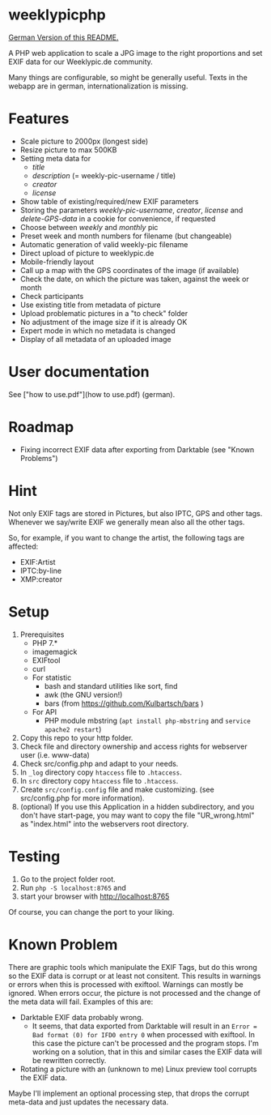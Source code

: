 # weeklypicphp

[German Version of this README.](README_DE.md)

A PHP web application to scale a JPG image to the right proportions and set EXIF data for our Weeklypic.de community. 

Many things are configurable, so might be generally useful.
Texts in the webapp are in german, internationalization is missing.

# Features

* Scale picture to 2000px (longest side)
* Resize picture to max 500KB 
* Setting meta data for
  * *title*
  * *description* (= weekly-pic-username / title)
  * *creator*
  * *license*
* Show table of existing/required/new EXIF parameters
* Storing the parameters *weekly-pic-username*, *creator*, *license* and *delete-GPS-data* in a cookie for convenience, if requested
* Choose between *weekly* and *monthly* pic
* Preset week and month numbers for filename (but changeable)
* Automatic generation of valid weekly-pic filename
* Direct upload of picture to weeklypic.de
* Mobile-friendly layout
* Call up a map with the GPS coordinates of the image (if available)
* Check the date, on which the picture was taken, against the week or month
* Check participants
* Use existing title from metadata of picture
* Upload problematic pictures in a "to check" folder
* No adjustment of the image size if it is already OK
* Expert mode in which no metadata is changed
* Display of all metadata of an uploaded image
  
# User documentation

See ["how to use.pdf"](how to use.pdf) (german).

# Roadmap

* Fixing incorrect EXIF data after exporting from Darktable (see "Known Problems")

# Hint

Not only EXIF tags are stored in Pictures, but also IPTC, GPS and other tags.
Whenever we say/write EXIF we generally mean also all the other tags.

So, for example, if you want to change the artist, the following tags are affected:
* EXIF:Artist
* IPTC:by-line
* XMP:creator

# Setup

1. Prerequisites
    * PHP 7.*
    * imagemagick
    * EXIFtool
    * curl
    * For statistic
        * bash and standard utilities like sort, find
        * awk (the GNU version!)
        * bars (from https://github.com/Kulbartsch/bars )
    * For API
        * PHP module mbstring (`apt install php-mbstring` and `service apache2 restart`)
1. Copy this repo to your http folder.
2. Check file and directory ownership and access rights for webserver user (i.e. www-data)
2. Check src/config.php and adapt to your needs.
3. In `_log` directory copy `htaccess` file to `.htaccess`.
3. In `src` directory copy `htaccess` file to `.htaccess`.
4. Create `src/config.config` file and make customizing. (see src/config.php for more information).
7. (optional) If you use this Application in a hidden subdirectory, and you don't have start-page, you may want to copy the file "UR_wrong.html" as "index.html" into the webservers root directory. 

# Testing

1. Go to the project folder root.
2. Run `php -S localhost:8765` and 
3. start your browser with [http://localhost:8765](http://localhost:8765)

Of course, you can change the port to your liking.

# Known Problem

There are graphic tools which manipulate the EXIF Tags, but do this wrong so the EXIF data is corrupt or at least not consitent.
This results in warnings or errors when this is processed with exiftool. 
Warnings can mostly be ignored. When errors occur, the picture is not processed and the change of the meta data will fail.
Examples of this are:

* Darktable EXIF data probably wrong.
  * It seems, that data exported from Darktable will result in an `Error = Bad format (0) for IFD0 entry 0` when processed with exiftool. In this case the picture can't be processed and the program stops. I'm working on a solution, that in this and similar cases the EXIF data will be rewritten correctly.
* Rotating a picture with an (unknown to me) Linux preview tool corrupts the EXIF data.

Maybe I'll implement an optional processing step, that drops the corrupt meta-data and just updates the necessary data.
